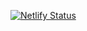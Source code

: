 [![Netlify Status](https://api.netlify.com/api/v1/badges/c5b622aa-2588-4e34-93f0-b275a5254439/deploy-status)](https://app.netlify.com/sites/sadra/deploys)